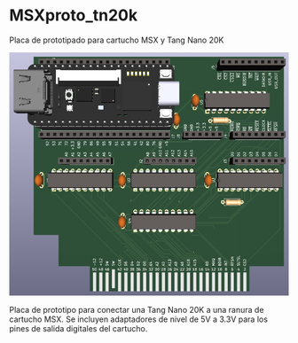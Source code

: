 # MSXproto_tn20k
Placa de prototipado para cartucho MSX y Tang Nano 20K

![Pantallazo](/pantallazo.jpg)

Placa de prototipo para conectar una Tang Nano 20K a una ranura de cartucho MSX. Se incluyen adaptadores de nivel de 5V a 3.3V para los pines de salida digitales del cartucho.